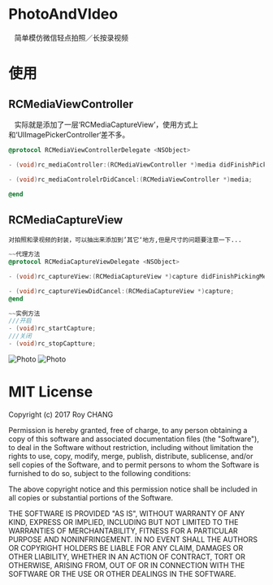 # PhotoAndVIdeo
    简单模仿微信轻点拍照／长按录视频
# 使用
## RCMediaViewController
    实际就是添加了一层‘RCMediaCaptureView’，使用方式上和‘UIImagePickerController‘差不多。
```Objective-C
@protocol RCMediaViewControllerDelegate <NSObject>

- (void)rc_mediaController:(RCMediaViewController *)media didFinishPickingMediaWithInfo:(NSDictionary *)info;

- (void)rc_mediaControlelrDidCancel:(RCMediaViewController *)media;
    
@end
```
    
## RCMediaCaptureView
    对拍照和录视频的封装，可以抽出来添加到’其它‘地方,但是尺寸的问题要注意一下...
```Objective-C
~~代理方法
@protocol RCMediaCaptureViewDelegate <NSObject>

- (void)rc_captureView:(RCMediaCaptureView *)capture didFinishPickingMediaWithInfo:(NSDictionary *)info;

- (void)rc_captureViewDidCancel:(RCMediaCaptureView *)capture;
@end

~~实例方法
///开启
- (void)rc_startCapture;
///关闭
- (void)rc_stopCaptture;
```
    
![Photo](https://github.com/Hymn-RoyCHANG/RCPhotoAndVideo/raw/master/screenshots/1.jpeg "拍照界面")
![Photo](https://github.com/Hymn-RoyCHANG/RCPhotoAndVideo/raw/master/screenshots/2.jpeg "录视频界面")

# MIT License

Copyright (c) 2017 Roy CHANG

Permission is hereby granted, free of charge, to any person obtaining a copy
of this software and associated documentation files (the "Software"), to deal
in the Software without restriction, including without limitation the rights
to use, copy, modify, merge, publish, distribute, sublicense, and/or sell
copies of the Software, and to permit persons to whom the Software is
furnished to do so, subject to the following conditions:

The above copyright notice and this permission notice shall be included in all
copies or substantial portions of the Software.

THE SOFTWARE IS PROVIDED "AS IS", WITHOUT WARRANTY OF ANY KIND, EXPRESS OR
IMPLIED, INCLUDING BUT NOT LIMITED TO THE WARRANTIES OF MERCHANTABILITY,
FITNESS FOR A PARTICULAR PURPOSE AND NONINFRINGEMENT. IN NO EVENT SHALL THE
AUTHORS OR COPYRIGHT HOLDERS BE LIABLE FOR ANY CLAIM, DAMAGES OR OTHER
LIABILITY, WHETHER IN AN ACTION OF CONTRACT, TORT OR OTHERWISE, ARISING FROM,
OUT OF OR IN CONNECTION WITH THE SOFTWARE OR THE USE OR OTHER DEALINGS IN THE
SOFTWARE.
